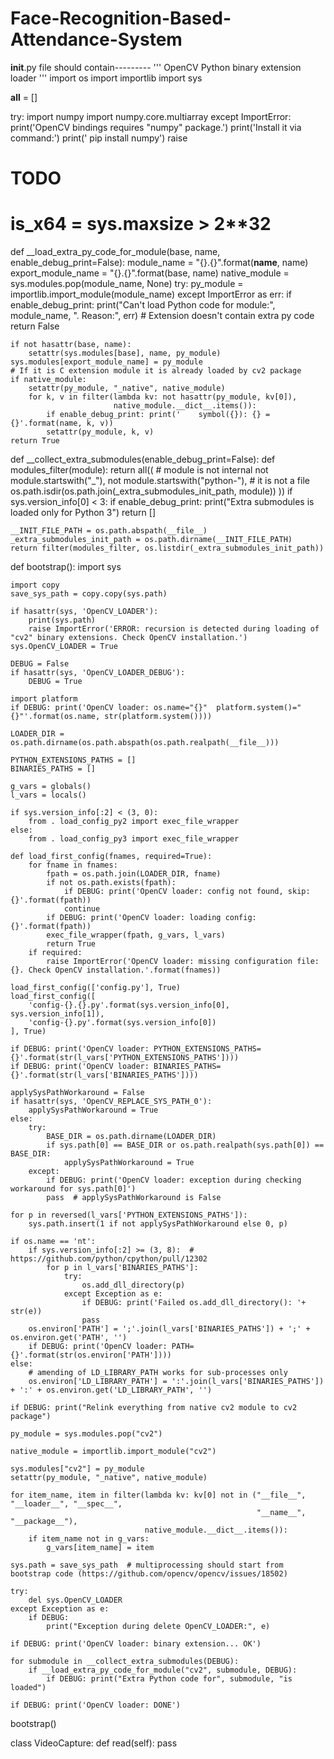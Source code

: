 # Face-Recognition-Based-Attendance-System
__init__.py file should contain---------
'''
OpenCV Python binary extension loader
'''
import os
import importlib
import sys

__all__ = []

try:
    import numpy
    import numpy.core.multiarray
except ImportError:
    print('OpenCV bindings requires "numpy" package.')
    print('Install it via command:')
    print('    pip install numpy')
    raise

# TODO
# is_x64 = sys.maxsize > 2**32


def __load_extra_py_code_for_module(base, name, enable_debug_print=False):
    module_name = "{}.{}".format(__name__, name)
    export_module_name = "{}.{}".format(base, name)
    native_module = sys.modules.pop(module_name, None)
    try:
        py_module = importlib.import_module(module_name)
    except ImportError as err:
        if enable_debug_print:
            print("Can't load Python code for module:", module_name,
                  ". Reason:", err)
        # Extension doesn't contain extra py code
        return False

    if not hasattr(base, name):
        setattr(sys.modules[base], name, py_module)
    sys.modules[export_module_name] = py_module
    # If it is C extension module it is already loaded by cv2 package
    if native_module:
        setattr(py_module, "_native", native_module)
        for k, v in filter(lambda kv: not hasattr(py_module, kv[0]),
                           native_module.__dict__.items()):
            if enable_debug_print: print('    symbol({}): {} = {}'.format(name, k, v))
            setattr(py_module, k, v)
    return True


def __collect_extra_submodules(enable_debug_print=False):
    def modules_filter(module):
        return all((
             # module is not internal
             not module.startswith("_"),
             not module.startswith("python-"),
             # it is not a file
             os.path.isdir(os.path.join(_extra_submodules_init_path, module))
        ))
    if sys.version_info[0] < 3:
        if enable_debug_print:
            print("Extra submodules is loaded only for Python 3")
        return []

    __INIT_FILE_PATH = os.path.abspath(__file__)
    _extra_submodules_init_path = os.path.dirname(__INIT_FILE_PATH)
    return filter(modules_filter, os.listdir(_extra_submodules_init_path))


def bootstrap():
    import sys

    import copy
    save_sys_path = copy.copy(sys.path)

    if hasattr(sys, 'OpenCV_LOADER'):
        print(sys.path)
        raise ImportError('ERROR: recursion is detected during loading of "cv2" binary extensions. Check OpenCV installation.')
    sys.OpenCV_LOADER = True

    DEBUG = False
    if hasattr(sys, 'OpenCV_LOADER_DEBUG'):
        DEBUG = True

    import platform
    if DEBUG: print('OpenCV loader: os.name="{}"  platform.system()="{}"'.format(os.name, str(platform.system())))

    LOADER_DIR = os.path.dirname(os.path.abspath(os.path.realpath(__file__)))

    PYTHON_EXTENSIONS_PATHS = []
    BINARIES_PATHS = []

    g_vars = globals()
    l_vars = locals()

    if sys.version_info[:2] < (3, 0):
        from . load_config_py2 import exec_file_wrapper
    else:
        from . load_config_py3 import exec_file_wrapper

    def load_first_config(fnames, required=True):
        for fname in fnames:
            fpath = os.path.join(LOADER_DIR, fname)
            if not os.path.exists(fpath):
                if DEBUG: print('OpenCV loader: config not found, skip: {}'.format(fpath))
                continue
            if DEBUG: print('OpenCV loader: loading config: {}'.format(fpath))
            exec_file_wrapper(fpath, g_vars, l_vars)
            return True
        if required:
            raise ImportError('OpenCV loader: missing configuration file: {}. Check OpenCV installation.'.format(fnames))

    load_first_config(['config.py'], True)
    load_first_config([
        'config-{}.{}.py'.format(sys.version_info[0], sys.version_info[1]),
        'config-{}.py'.format(sys.version_info[0])
    ], True)

    if DEBUG: print('OpenCV loader: PYTHON_EXTENSIONS_PATHS={}'.format(str(l_vars['PYTHON_EXTENSIONS_PATHS'])))
    if DEBUG: print('OpenCV loader: BINARIES_PATHS={}'.format(str(l_vars['BINARIES_PATHS'])))

    applySysPathWorkaround = False
    if hasattr(sys, 'OpenCV_REPLACE_SYS_PATH_0'):
        applySysPathWorkaround = True
    else:
        try:
            BASE_DIR = os.path.dirname(LOADER_DIR)
            if sys.path[0] == BASE_DIR or os.path.realpath(sys.path[0]) == BASE_DIR:
                applySysPathWorkaround = True
        except:
            if DEBUG: print('OpenCV loader: exception during checking workaround for sys.path[0]')
            pass  # applySysPathWorkaround is False

    for p in reversed(l_vars['PYTHON_EXTENSIONS_PATHS']):
        sys.path.insert(1 if not applySysPathWorkaround else 0, p)

    if os.name == 'nt':
        if sys.version_info[:2] >= (3, 8):  # https://github.com/python/cpython/pull/12302
            for p in l_vars['BINARIES_PATHS']:
                try:
                    os.add_dll_directory(p)
                except Exception as e:
                    if DEBUG: print('Failed os.add_dll_directory(): '+ str(e))
                    pass
        os.environ['PATH'] = ';'.join(l_vars['BINARIES_PATHS']) + ';' + os.environ.get('PATH', '')
        if DEBUG: print('OpenCV loader: PATH={}'.format(str(os.environ['PATH'])))
    else:
        # amending of LD_LIBRARY_PATH works for sub-processes only
        os.environ['LD_LIBRARY_PATH'] = ':'.join(l_vars['BINARIES_PATHS']) + ':' + os.environ.get('LD_LIBRARY_PATH', '')

    if DEBUG: print("Relink everything from native cv2 module to cv2 package")

    py_module = sys.modules.pop("cv2")

    native_module = importlib.import_module("cv2")

    sys.modules["cv2"] = py_module
    setattr(py_module, "_native", native_module)

    for item_name, item in filter(lambda kv: kv[0] not in ("__file__", "__loader__", "__spec__",
                                                           "__name__", "__package__"),
                                  native_module.__dict__.items()):
        if item_name not in g_vars:
            g_vars[item_name] = item

    sys.path = save_sys_path  # multiprocessing should start from bootstrap code (https://github.com/opencv/opencv/issues/18502)

    try:
        del sys.OpenCV_LOADER
    except Exception as e:
        if DEBUG:
            print("Exception during delete OpenCV_LOADER:", e)

    if DEBUG: print('OpenCV loader: binary extension... OK')

    for submodule in __collect_extra_submodules(DEBUG):
        if __load_extra_py_code_for_module("cv2", submodule, DEBUG):
            if DEBUG: print("Extra Python code for", submodule, "is loaded")

    if DEBUG: print('OpenCV loader: DONE')


bootstrap()


class VideoCapture:
    def read(self):
        pass
